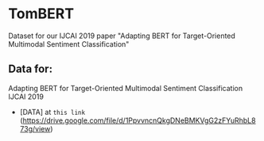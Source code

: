 # TomBERT
Dataset for our IJCAI 2019 paper "Adapting BERT for Target-Oriented Multimodal Sentiment Classification"

## Data for:

Adapting BERT for Target-Oriented Multimodal Sentiment Classification
IJCAI 2019

- [DATA] at `this link` (https://drive.google.com/file/d/1PpvvncnQkgDNeBMKVgG2zFYuRhbL873g/view)

